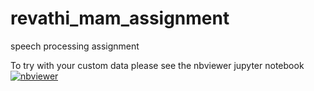 # revathi_mam_assignment
speech processing assignment 

To try with your custom data please see the nbviewer jupyter notebook [![nbviewer](https://raw.githubusercontent.com/jupyter/design/master/logos/Badges/nbviewer_badge.svg)](https://nbviewer.jupyter.org/github/saisriteja/revathi_mam_assignment/blob/main/revathi_mam_assignment.ipynb
)
